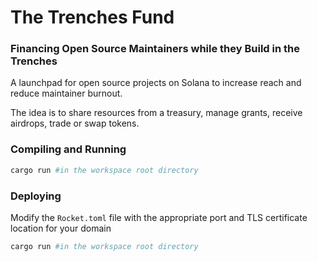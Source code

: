 # The Trenches Fund
### Financing Open Source Maintainers while they Build in the Trenches


A launchpad for open source projects on Solana to increase reach and reduce maintainer  burnout.

The idea is to share resources from a treasury, manage grants, receive airdrops, trade or swap tokens.

### Compiling and Running
```sh
cargo run #in the workspace root directory
```

### Deploying
Modify the `Rocket.toml` file with the appropriate port and TLS certificate location for your domain
```sh
cargo run #in the workspace root directory
```